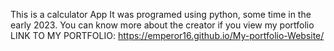 This is a calculator App
It was programed using python, some time in the early 2023.
You can know more about the creator if you view my portfolio
LINK TO MY PORTFOLIO: https://emperor16.github.io/My-portfolio-Website/
